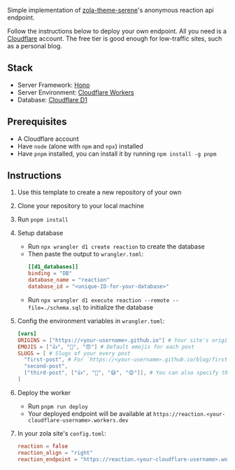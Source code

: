 Simple implementation of [zola-theme-serene](https://github.com/isunjn/serene)'s anonymous reaction api endpoint.

Follow the instructions below to deploy your own endpoint.
All you need is a [Cloudflare](https://cloudflare.com) account.
The free tier is good enough for low-traffic sites, such as a personal blog.

## Stack

- Server Framework: [Hono](https://hono.dev)
- Server Environment: [Cloudflare Workers](https://workers.cloudflare.com)
- Database: [Cloudflare D1](https://developers.cloudflare.com/d1)

## Prerequisites

- A Cloudflare account
- Have `node` (alone with `npm` and `npx`) installed
- Have `pnpm` installed, you can install it by running `npm install -g pnpm`

## Instructions

1. Use this template to create a new repository of your own

2. Clone your repository to your local machine

3. Run `pnpm install`

4. Setup database
    - Run `npx wrangler d1 create reaction` to create the database
    - Then paste the output to `wrangler.toml`:
        ```toml
        [[d1_databases]]
        binding = "DB"
        database_name = "reaction"
        database_id = "<unique-ID-for-your-database>"
        ```
    - Run `npx wrangler d1 execute reaction --remote --file=./schema.sql` to initialize the database

5. Config the environment variables in `wrangler.toml`:
    ```toml
    [vars]
    ORIGINS = ["https://<your-username>.github.io"] # Your site's origins, can be more than one
    EMOJIS = ["👍", "👀", "😠"] # Default emojis for each post
    SLUGS = [ # Slugs of your every post
      "first-post", # For `https://<your-username>.github.io/blog/first-post/`, the slug is `first-post`
      "second-post",
      ["third-post", ["👍", "🥳", "😅", "😡"]], # You can also specify the emojis for each post
    ]
    ```

6. Deploy the worker
    - Run `pnpm run deploy`
    - Your deployed endpoint will be available at `https://reaction.<your-cloudflare-username>.workers.dev`

7. In your zola site's `config.toml`:
    ```toml
    reaction = false
    reaction_align = "right"
    reaction_endpoint = "https://reaction.<your-cloudflare-username>.workers.dev"
    ```
